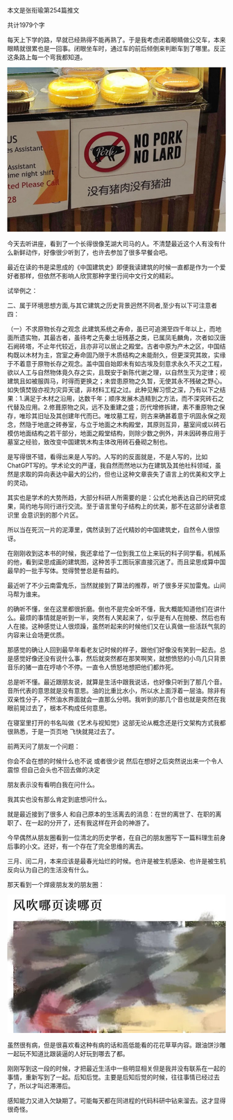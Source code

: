 本文是张衔瑜第254篇推文

共计1979个字

每天上下学的路，早就已经熟得不能再熟了。于是我考虑闭着眼睛做公交车，本来眼睛就很累也是一回事。闭眼坐车时，通过车的前后倾倒来判断车到了哪里。反正这条路上每一个弯我都知道。

![](./images/img_001.jpeg)

今天去听讲座，看到了一个长得很像芜湖大司马的人。不清楚最近这个人有没有什么新鲜动作，好像很少听到了，也许去参加了很多早餐会吧。

最近在读的书是梁思成的《中国建筑史》即便我读建筑的时候一直都是作为一个爱好者那样，但依然不影响人欣赏那种字里行间中文行文的精彩。

试举例之：

二、属于环境思想方面,与其它建筑之历史背景迥然不同者,至少有以下可注意者四：

（一）不求原物长存之观念 此建筑系统之寿命，虽已可追溯至四千年以上，而地面所遗实物，其最古者，虽待考之先秦土垣残基之类，已属凤毛麟角，次者如汉唐石阙砖塔，不止年代较近，且亦非可以居止之殿堂。古者中原为产木之区，中国结构既以木材为主，宫室之寿命固乃限于木质结构之未能耐久，但更深究其故，实缘于不着意于原物长存之观念。盖中国自始即未有如古埃及刻意求永久不灭之工程，欲以人工与自然物体竟久存之实，且既安于新陈代谢之理，以自然生灭为定律；视建筑且如被服舆马，时得而更换之；未尝患原物之久暂，无使其永不残破之野心。如失慎焚毁亦视为灾异天谴，非材料工程之过。此种见解习惯之深，乃有以下之结果：1.满足于木材之沿用，达数千年；顺序发展木造精到之方法，而不深究砖石之代替及应用。2.修葺原物之风，远不及重建之盛；历代增修拆建，素不重原物之保存，唯珍其旧址及其创建年代而已。唯坟墓工程，则古来确甚着意于巩固永保之观念，然隐于地底之砖券室，与立于地面之木构殿堂，其原则互异，墓室间或以砖石模仿地面结构之若干部分，地面之殿堂结构，则除少数之例外，并未因砖券应用于墓室之经验，致改变中国建筑木构主体改用砖石叠砌之制也。

是写得很不错，看得出来是人写的。人写的的反面就是，不是人写的，比如ChatGPT写的。学术论文的严谨，我自然而然地以为在建筑及其他社科领域，虽然是求取的异向表达中最大的公约，但也让这种文章丧失了语言上的优美和文字上的灵动。

其实也是学术的大势所趋，大部分科研人所需要的是：公式化地表达自己的研究成果，简约地与同行进行交流。至于语言里句子结构上的优美，那不在这部分读者意识里 会意识到的那个片区。

所以当在死沉一片的泥潭里，偶然读到了近代精妙的中国建筑史，自然令人很惊讶。

在刚刚收到这本书的时候，我还拿给了一位到我工位上来玩的科子同学看。机械系的他，看到梁思成画的建筑图，这种苦手工图玩家直接沉迷了。而且梁思成算中国最早的一批手写体。觉得赞誉总是有益的。

最近听了不少云南雷鬼乐，当然就接到了算法的推荐，听了很多牙买加雷鬼。山间马帮为谁来。

的确听不懂，坐在这里都很折磨。倒也不是完全听不懂，我大概能知道他们在讲什么。最烦的事情就是听到一半，突然有人笑起来了，似乎是有人在抛梗、然后也有人在接。这种感觉让人很烦躁，虽然听起来的时候他们又在认真做一些活跃气氛的内容来让会场更优质。

那感觉的确让人回到最早年看老友记时候的样子，跟他们好像没有笑到一起去。总是感觉好像还没有说什么事，然后就突然都在那笑啊笑，就想愤怒的小鸟几只背景音乐的猪一直在哼哧个不停。一直令人愤怒地想把他们都炸死。

总是听不懂。最近跟朋友说，就算是生活中跟我说话，也好像只听到了那几个音。音所代表的意思就是没有意思。油的比重比水小，所以水上面浮着一层油。除非有双亲性分子，不然油水界面就会一直那么分明。我听到的那几个音也就是突然在我眼前晃过去了，根本不构成任何意思。

在寝室里打开的书名叫做《艺术与视知觉》这部无论从概念还是行文架构方式我都很熟悉，于是一页页地 飞快就晃过去了。

前两天问了朋友一个问题：

你会不会在想的时候什么也不说 或者很少说 然后在想好之后突然说出来一个令人震惊 但自己会头也不回去做的决定

朋友表示没有看明白我在问什么。

我其实也没有那么肯定到底想问什么。

就是最近接到了很多人 和自己原本的生活离去的消息：在世的离世了、在职的离职了、在一起的分开了，还有我这样在开会的神游了。

今早偶然从朋友圈看到一位清北的历史学者，在自己的朋友圈写下一篇料理生前身后事的小文。还好，有一个存在了完全思维的离去。

三月、闰二月，本来应该是最春光灿烂的时候。也许是被生机感染、也许是被生机反向认为自己的生活没有什么。

那天看到一个焊疲朋友发的朋友圈：

![](./images/img_002.jpeg)

虽然很有病，但是很喜欢看这种有病的话和高低能看的花花草草内容。跟油饼沙雕一起玩不知道比跟装逼的人好玩到哪去了都。

刚刚写到这一段的时候，才把最近生活中一些明显相关但是我并没有联系在一起的事情，重新写到了一起。后知后觉。主要是后知后觉的时候，往往事情已经过去了，所以才叫迟滞滞后。

感知能力又进入欠缺期了。可能每天都在同进程的代码科研中钻来溜去。这才显得很奇怪。
